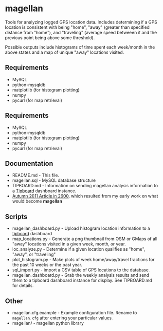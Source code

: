 # magellan

Tools for analyzing logged GPS location data. Includes determining if a GPS location is consistent with being "home", "away" (greater than specified distance from "home"), and "traveling" (average speed betweeen it and the previous point being above some threshold).

Possible outputs include histograms of time spent each week/month in the above states and a map of unique "away" locations visited.

## Requirements

* MySQL
* python-mysqldb
* matplotlib (for histogram plotting)
* numpy
* pycurl (for map retrieval)

## Requirements

* MySQL
* python-mysqldb
* matplotlib (for histogram plotting)
* numpy
* pycurl (for map retrieval)

## Documentation

* README.md - This file.
* magellan.sql - MySQL database structure
* TIPBOARD.md - Information on sending magellan analysis information to a [Tipboard](http://tipboard.readthedocs.org) dashboard instance.
* [Autumn 2011 Article in 2600](https://github.com/privong/magellan/wiki/2600-Article), which resulted from my early work on what would become **magellan**

## Scripts

* magellan_dashboard.py - Upload histogram location information to a [tipboard](https://github.com/allegro/tipboard) dashboard
* map_locations.py	- Generate a png thumbnail from OSM or GMaps of all "away" locations visited in a given week, month, or year.
* loc_analyze.py - Determine if a given location qualifies as "home", "away", or "traveling"
* plot_histogram.py - Make plots of week home/away/travel fractions for the past 10 weeks or the past year.
* sql_import.py - import a CSV table of GPS locations to the database.
* magellan_dashboard.py - Grab the weekly analysis results and send them to a tipboard dashboard instance for display. See TIPBOARD.md for details.

## Other

* magellan.cfg.example - Example configuration file. Rename to ```magellan.cfg``` after entering your particular values.
* magellan/	- magellan python library
